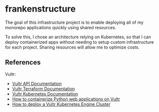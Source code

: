 # frankenstructure

The goal of this infrastructure project is to enable deploying all of my
monorepo applications quickly using shared resources.

To solve this, I chose an architecture relying on Kubernetes, so that I
can deploy containerized apps without needing to setup custom
infrastructure for each project. Sharing resources will allow me to
optimize costs.

## References

Vultr:

- [Vultr API Documentation][vultr-api-docs]
- [Vultr Terraform Documentation][vultr-terraform-docs]
- [Vultr Kubernetes Documentation][vultr-k8s-docs]
- [How to containerize Python web applications on Vultr][vultr-containerize-apps]
- [How to deploy a Vultr Kubernetes Engine Cluster][vultr-deploy-vke-cluster]

[vultr-api-docs]: https://www.vultr.com/api/
[vultr-containerize-apps]: https://docs.vultr.com/how-to-containerize-python-web-applications#prerequisites
[vultr-deploy-vke-cluster]: https://docs.vultr.com/vultr-kubernetes-engine#How_to_Deploy_a_VKE_Cluster
[vultr-k8s-docs]: https://docs.vultr.com/about-kubernetes-at-vultr
[vultr-terraform-docs]: https://registry.terraform.io/providers/vultr/vultr/latest/docs/
